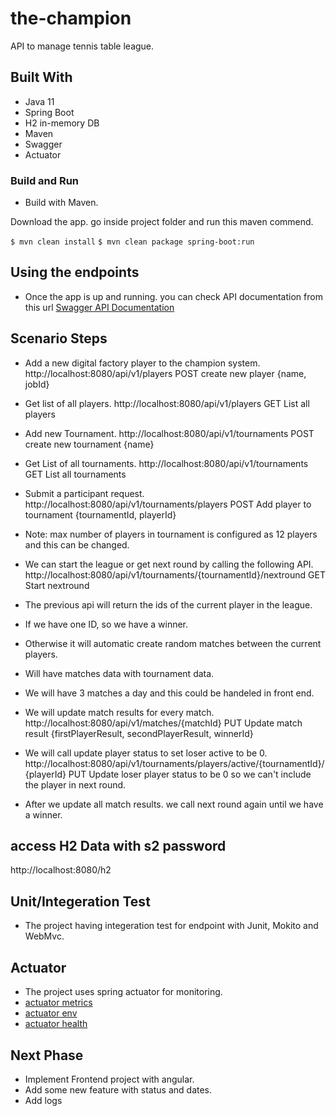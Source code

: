# the-champion
API to manage tennis table league.

## Built With
* Java 11
* Spring Boot
* H2 in-memory DB
* Maven
* Swagger
* Actuator

### Build and Run
* Build with Maven.

Download the app. go inside project folder and run this maven commend.

`$ mvn clean install`
`$ mvn clean package spring-boot:run`

## Using the endpoints
* Once the app is up and running. you can check API documentation from this url
[Swagger API Documentation](http://localhost:8080/swagger-ui.html)

## Scenario Steps
* Add a new digital factory player to the champion system.
	http://localhost:8080/api/v1/players  	  					POST create new player {name, jobId}
* Get list of all players.
	http://localhost:8080/api/v1/players      					GET  List all players 
* Add new Tournament.
	http://localhost:8080/api/v1/tournaments  	  				POST create new tournament {name}
* Get List of all tournaments.
	http://localhost:8080/api/v1/tournaments  	  				GET List all tournaments
* Submit a participant request.
	http://localhost:8080/api/v1/tournaments/players  	  		POST Add player to tournament {tournamentId, playerId}

* Note: max number of players in tournament is configured as 12 players and this can be changed.
* We can start the league or get next round by calling the following API.
	http://localhost:8080/api/v1/tournaments/{tournamentId}/nextround  	  GET Start nextround
* The previous api will return the ids of the current player in the league.
* If we have one ID, so we have a winner.
* Otherwise it will automatic create random matches between the current players.
* Will have matches data with tournament data.
* We will have 3 matches a day and this could be handeled in front end.
* We will update match results for every match.
	http://localhost:8080/api/v1/matches/{matchId} 	  			PUT Update match result {firstPlayerResult, secondPlayerResult, winnerId}
* We will call update player status to set loser active to be 0.
	http://localhost:8080/api/v1/tournaments/players/active/{tournamentId}/{playerId} 	 PUT Update loser player status to be 0 so we can't include the player in next round.
* After we update all match results. we call next round again until we have a winner.

## access H2 Data with s2 password
http://localhost:8080/h2 


## Unit/Integeration Test
* The project having integeration test for endpoint with Junit, Mokito and WebMvc.

## Actuator
* The project uses spring actuator for monitoring.
* [actuator metrics](http://localhost:8080/actuator/metrics)
* [actuator env](http://localhost:8080/actuator/env)
* [actuator health](http://localhost:8080/actuator/health)

## Next Phase 
* Implement Frontend project with angular.
* Add some new feature with status and dates.
* Add logs 



